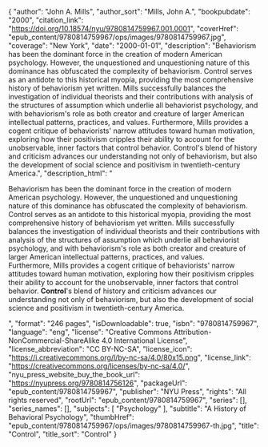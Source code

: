 {
  "author": "John A. Mills",
  "author_sort": "Mills, John A.",
  "bookpubdate": "2000",
  "citation_link": "https://doi.org/10.18574/nyu/9780814759967.001.0001",
  "coverHref": "epub_content/9780814759967/ops/images/9780814759967.jpg",
  "coverage": "New York",
  "date": "2000-01-01",
  "description": "Behaviorism has been the dominant force in the creation of modern American psychology. However, the unquestioned and unquestioning nature of this dominance has obfuscated the complexity of behaviorism. Control serves as an antidote to this historical myopia, providing the most comprehensive history of behaviorism yet written. Mills successfully balances the investigation of individual theorists and their contributions with analysis of the structures of assumption which underlie all behaviorist psychology, and with behaviorism's role as both creator and creature of larger American intellectual patterns, practices, and values. Furthermore, Mills provides a cogent critique of behaviorists' narrow attitudes toward human motivation, exploring how their positivism cripples their ability to account for the unobservable, inner factors that control behavior. Control's blend of history and criticism advances our understanding not only of behaviorism, but also the development of social science and positivism in twentieth-century America.",
  "description_html": "<p>Behaviorism has been the dominant force in the creation of modern American psychology. However, the unquestioned and unquestioning nature of this dominance has obfuscated the complexity of behaviorism.<br> Control serves as an antidote to this historical myopia, providing the most comprehensive history of behaviorism yet written. Mills successfully balances the investigation of individual theorists and their contributions with analysis of the structures of assumption which underlie all behaviorist psychology, and with behaviorism's role as both creator and creature of larger American intellectual patterns, practices, and values.<br> Furthermore, Mills provides a cogent critique of behaviorists' narrow attitudes toward human motivation, exploring how their positivism cripples their ability to account for the unobservable, inner factors that control behavior. <b>Control</b>'s blend of history and criticism advances our understanding not only of behaviorism, but also the development of social science and positivism in twentieth-century America.</p>",
  "format": "246 pages",
  "isDownloadable": true,
  "isbn": "9780814759967",
  "language": "eng",
  "license": "Creative Commons Attribution-NonCommercial-ShareAlike 4.0 International License",
  "license_abbreviation": "CC BY-NC-SA",
  "license_icon": "https://i.creativecommons.org/l/by-nc-sa/4.0/80x15.png",
  "license_link": "https://creativecommons.org/licenses/by-nc-sa/4.0/",
  "nyu_press_website_buy_the_book_url": "https://nyupress.org/9780814756126",
  "packageUrl": "epub_content/9780814759967",
  "publisher": "NYU Press",
  "rights": "All rights reserved",
  "rootUrl": "epub_content/9780814759967",
  "series": [],
  "series_names": [],
  "subjects": [
    "Psychology"
  ],
  "subtitle": "A History of Behavioral Psychology",
  "thumbHref": "epub_content/9780814759967/ops/images/9780814759967-th.jpg",
  "title": "Control",
  "title_sort": "Control"
}
